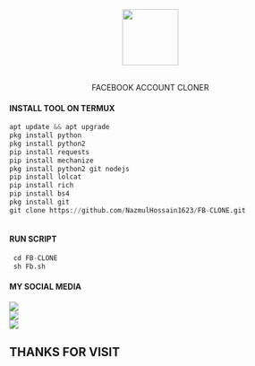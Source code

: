 

<div id="header" align="center">

  <img src="https://media.giphy.com/media/f7tjJVK7DHzG9OLua5/giphy.gif" width="100"/>

</div>

</br>
<p align="center">
      FACEBOOK ACCOUNT CLONER
</p>

  #### INSTALL TOOL ON TERMUX
```python
apt update && apt upgrade 
pkg install python 
pkg install python2
pip install requests
pip install mechanize
pkg install python2 git nodejs
pip install lolcat
pip install rich
pip install bs4
pkg install git
git clone https://github.com/NazmulHossain1623/FB-CLONE.git
 
```
#### RUN SCRIPT
```python
 cd FB-CLONE
 sh Fb.sh
```


#### MY SOCIAL MEDIA

[![](https://img.shields.io/badge/Github-black?logo=Github&logoColor=red&labelColor=black)](https://github.com/NazmulHossain1623) <br>
[![](https://img.shields.io/badge/Facebook-black?logo=Facebook&logoColor=red&labelColor=blue)](https://www.facebook.com/FINALLY.BAAP.ER.KHOJ.PAILA) <br>
[![](https://img.shields.io/badge/Facebook-black?logo=Facebook&logoColor=yellow&labelColor=red)](https://www.facebook.com/profile.php?id=100043316096491) <br>

<h2> THANKS FOR VISIT <h2\>

